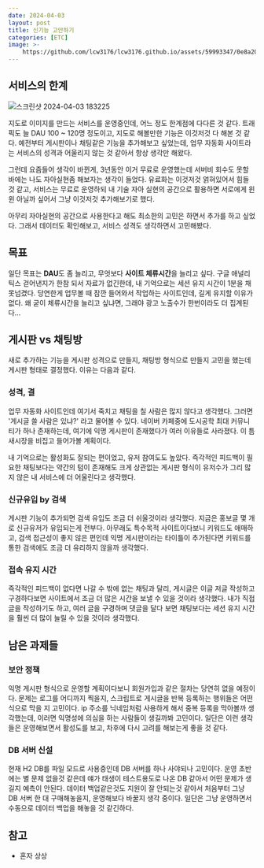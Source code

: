 ```yaml
---
date: 2024-04-03
layout: post
title: 신기능 고안하기
categories: [ETC]
image: >-
    https://github.com/lcw3176/lcw3176.github.io/assets/59993347/0e8a2075-f21c-404f-b359-725fbd2c3aeb
---
```


## 서비스의 한계

![스크린샷 2024-04-03 183225](https://github.com/lcw3176/lcw3176.github.io/assets/59993347/276de9b8-052e-4505-b47a-224ce3be1e9a)


지도로 이미지를 만드는 서비스를 운영중인데, 어느 정도 한계점에 다다른 것 같다.
트래픽도 늘 DAU 100 ~ 120명 정도이고, 지도로 해볼만한 기능은 이것저것 다 해본 것 같다.
예전부터 게시판이나 채팅같은 기능을 추가해보고 싶었는데, 
업무 자동화 사이트라는 서비스의 성격과 어울리지 않는 것 같아서 항상 생각만 해왔다.

그런데 요즘들어 생각이 바뀐게, 
3년동안 이거 무료로 운영했는데 서버비 회수도 못할 바에는 나도 자아실현좀 해보자는 생각이 들었다.
유료화는 이것저것 얽혀있어서 힘들 것 같고, 서비스는 무료로 운영하되 내 기술 자아 실현의 공간으로 활용하면 
서로에게 윈윈 아닐까 싶어서 그냥 이것저것 추가해보기로 했다.

아무리 자아실현의 공간으로 사용한다고 해도 최소한의 고민은 하면서 추가를 하고 싶었다. 
그래서 데이터도 확인해보고, 서비스 성격도 생각하면서 고민해봤다.

## 목표

일단 목표는 **DAU**도 좀 늘리고, 무엇보다 **사이트 체류시간**을 늘리고 싶다.
구글 애널리틱스 걷어낸지가 한참 되서 자료가 없긴한데, 내 기억으로는 세션 유지 시간이 1분을 채 못넘겼다. 
당연한게 업무볼 때 잠깐 들어와서 작업하는 사이트인데, 길게 유지할 이유가 없다.
왜 굳이 체류시간을 늘리고 싶냐면, 그래야 광고 노출수가 한번이라도 더 집계된다...

## 게시판 vs 채팅방

새로 추가하는 기능을 게시판 성격으로 만들지, 채팅방 형식으로 만들지 고민을 했는데 
게시판 형태로 결정했다. 이유는 다음과 같다.

### 성격, 결

업무 자동화 사이트인데 여기서 죽치고 채팅을 칠 사람은 많지 않다고 생각했다.
그러면 '게시글 쓸 사람은 있냐?' 라고 물어볼 수 있다.
네이버 카페중에 도시공학 최대 커뮤니티가 하나 존재하는데, 여기에 익명 게시판이 존재했다가 여러 이유들로 사라졌다. 이 틈새시장을 비집고 들어가볼 계획이다.

내 기억으로는 활성화도 잘되는 편이었고, 유저 참여도도 높았다. 
즉각적인 피드백이 필요한 채팅보다는 약간의 텀이 존재해도 크게 상관없는 게시판 형식이 유저수가 그리 많지 않은 내 서비스에 더 어울린다고 생각했다.

### 신규유입 by 검색

게시판 기능이 추가되면 검색 유입도 조금 더 쉬울것이라 생각했다. 지금은 홍보글 몇 개로 신규유저가 유입되는게 전부다. 아무래도 특수목적 사이트이다보니 키워드도 애매하고, 검색 접근성이 좋지 않은 편인데 익명 게시판이라는 타이틀이 추가된다면 키워드를 통한 검색에도 조금 더 유리하지 않을까 생각했다.

### 접속 유지 시간

즉각적인 피드백이 없다면 나갈 수 밖에 없는 채팅과 달리, 게시글은 이글 저글 작성하고 구경하다보면 사이트에서 조금 더 많은 시간을 보낼 수 있을 것이라 생각했다. 내가 직접 글을 작성하기도 하고, 여러 글을 구경하며 댓글을 달다 보면 채팅보다는 세션 유지 시간을 훨씬 더 많이 늘릴 수 있을 것이라 생각했다.


## 남은 과제들

### 보안 정책

익명 게시판 형식으로 운영할 계획이다보니 회원가입과 같은 절차는 당연히 없을 예정이다.
문제는 로그를 어디까지 찍을지, 스크립트로 게시글을 반복 등록하는 행위들은 어떤 식으로 막을 지 고민이다. ip 주소를 닉네임처럼 사용하게 해서 중복 등록을 막아볼까 생각했는데, 이러면 익명성에 의심을 하는 사람들이 생길까봐 고민이다. 일단은 이런 생각들은 운영해보면서 활성도를 보고, 차후에 다시 고려를 해보는게 좋을 것 같다.

### DB 서버 신설

현재 H2 DB를 파일 모드로 사용중인데 DB 서버를 하나 사야되나 고민이다.
운영 초반에는 별 문제 없을것 같은데 얘가 태생이 테스트용도로 나온 DB 같아서 어떤 문제가 생길지 예측이 안된다. 데이터 백업같은것도 지원이 잘 안되는것 같아서 처음부터 그냥 DB 서버 한 대 구매해놓을지, 운영해보다 바꿀지 생각 중이다. 일단은 그냥 운영하면서 수동으로 데이터 백업을 해놓을 것 같긴하다. 

## 참고

- 혼자 상상